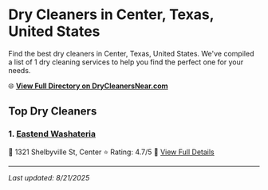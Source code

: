 # Dry Cleaners in Center, Texas, United States

Find the best dry cleaners in Center, Texas, United States. We've compiled a list of 1 dry cleaning services to help you find the perfect one for your needs.

🌐 **[View Full Directory on DryCleanersNear.com](https://drycleanersnear.com/city/US/Texas/Center)**

## Top Dry Cleaners

### 1. [Eastend Washateria](https://drycleanersnear.com/dryCleaner/6869d8a5c7dd3153c241f3a1/eastend-washateria)
📍 1321 Shelbyville St, Center
⭐ Rating: 4.7/5
🔗 [View Full Details](https://drycleanersnear.com/dryCleaner/6869d8a5c7dd3153c241f3a1/eastend-washateria)


---

*Last updated: 8/21/2025*
